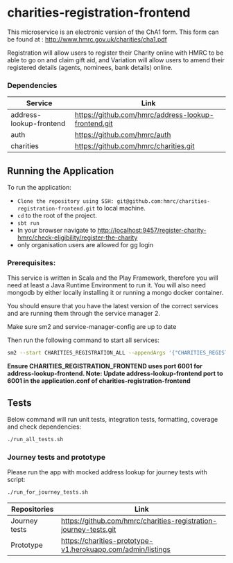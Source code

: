 # charities-registration-frontend

This microservice is an electronic version of the ChA1 form. This form can be found at : http://www.hmrc.gov.uk/charities/cha1.pdf

Registration will allow users to register
their Charity online with HMRC to be able to go on and claim gift aid, and Variation will allow users to amend their
registered details (agents, nominees, bank details) online.

### Dependencies

| Service                 | Link                                                |
|-------------------------|-----------------------------------------------------|
| address-lookup-frontend | https://github.com/hmrc/address-lookup-frontend.git |
| auth                    | https://github.com/hmrc/auth                        |
| charities               | https://github.com/hmrc/charities.git               |


## Running the Application

To run the application:

* `Clone the repository using SSH: git@github.com:hmrc/charities-registration-frontend.git` to local machine.
* `cd` to the root of the project.
* `sbt run`
* In your browser navigate to [http://localhost:9457/register-charity-hmrc/check-eligibility/register-the-charity](http://localhost:9457/register-charity-hmrc/check-eligibility/register-the-charity)
* only organisation users are allowed for gg login

### Prerequisites:
This service is written in Scala and the Play Framework, therefore you will need at least a Java Runtime Environment to run it. You will also need mongodb by either locally installing it or running a mongo docker container.

You should ensure that you have the latest version of the correct services and are running them through the service manager 2.

Make sure sm2 and service-manager-config are up to date

Then run the following command to start all services:

```bash
sm2 --start CHARITIES_REGISTRATION_ALL --appendArgs '{"CHARITIES_REGISTRATION_FRONTEND": ["-J-Dmicroservice.services.address-lookup-frontend.port=6001"]}'
```

**Ensure CHARITIES_REGISTRATION_FRONTEND uses port 6001 for address-lookup-frontend. Note: Update address-lookup-frontend port to 6001 in the application.conf of charities-registration-frontend**

## Tests

Below command will run unit tests, integration tests, formatting, coverage and check dependencies:

```bash
./run_all_tests.sh
```

### Journey tests and prototype

Please run the app with mocked address lookup for journey tests with script:

```bash
./run_for_journey_tests.sh
```

| Repositories  | Link                                                             |
|---------------|------------------------------------------------------------------|
| Journey tests | https://github.com/hmrc/charities-registration-journey-tests.git |
| Prototype     | https://charities-prototype-v1.herokuapp.com/admin/listings      |
